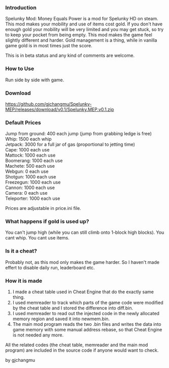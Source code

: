 ### Introduction

Spelunky Mod: Money Equals Power is a mod for Spelunky HD on steam. This mod makes your mobility and use of items cost gold. If you don't have enough gold your mobility will be very limited and you may get stuck, so try to keep your pocket from being empty. This mod makes the game feel slightly different and harder. Gold management is a thing, while in vanilla game gold is in most times just the score.

This is in beta status and any kind of comments are welcome. 

### How to Use

Run side by side with game.

### Download

https://github.com/gjchangmu/Spelunky-MEP/releases/download/v0.1/Spelunky.MEP.v0.1.zip

### Default Prices

Jump from ground:   400 each jump (jump from grabbing ledge is free)  
Whip:   1500 each whip  
Jetpack:   3000 for a full jar of gas (proportional to jetting time)  
Cape:   1000 each use  
Mattock:   1000 each use  
Boomerang:   1000 each use  
Machete:   500 each use  
Webgun:   0 each use  
Shotgun:   1000 each use  
Freezegun:   1000 each use  
Cannon:   1000 each use  
Camera:   0 each use  
Teleporter:   1000 each use  

Prices are adjustable in price.ini file.

### What happens if gold is used up?

You can't jump high (while you can still climb onto 1-block high blocks). You cant whip. You cant use items.

### Is it a cheat?

Probably not, as this mod only makes the game harder. So I haven't made effert to disable daily run, leaderboard etc.

### How it is made

1. I made a cheat table used in Cheat Engine that do the exactly same thing.
2. I used memreader to track which parts of the game code were modified by the cheat table and I stored the difference into diff.bin. 
3. I used memreader to read out the injected code in the newly allocated memory region and saved it into newmem.bin.
4. The main mod program reads the two .bin files and writes the data into game memory with some manual address rebase, so that Cheat Engine is not needed any more.

All the related codes (the cheat table, memreader and the main mod program) are included in the source code if anyone would want to check.

by gjchangmu